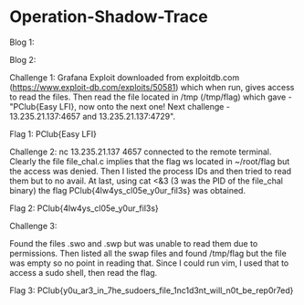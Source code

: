 # Operation-Shadow-Trace

Blog 1:

Blog 2:

Challenge 1:
Grafana Exploit downloaded from exploitdb.com (https://www.exploit-db.com/exploits/50581) which when run, gives access to read the files. Then read the file located in /tmp (/tmp/flag) which gave - "PClub{Easy LFI}, now onto the next one! Next challenge - 13.235.21.137:4657 and 13.235.21.137:4729".

Flag 1: PClub{Easy LFI}

Challenge 2:
nc 13.235.21.137 4657 connected to the remote terminal. Clearly the file file_chal.c implies that the flag ws located in ~/root/flag but the access was denied. Then I listed the process IDs and then tried to read them but to no avail. At last, using cat <&3 (3 was the PID of the file_chal binary) the flag PClub{4lw4ys_cl05e_y0ur_fil3s} was obtained.

Flag 2: PClub{4lw4ys_cl05e_y0ur_fil3s}

Challenge 3:

Found the files .swo and .swp but was unable to read them due to permissions. Then listed all the swap files and found /tmp/flag but the file was empty so no point in reading that. Since I could run vim, I used that to access a sudo shell, then read the flag. 

Flag 3: PClub{y0u_ar3_in_7he_sudoers_file_1nc1d3nt_will_n0t_be_rep0r7ed}
